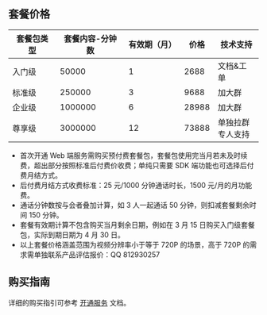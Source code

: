 
## 套餐价格

| 套餐包类型 | 套餐内容-分钟数 | 有效期（月） | 价格 | 技术支持 |
| --- | --- | --- | --- | --- |
| 入门级 | 50000 | 1 | 2688 | 文档&工单 |
| 标准级 | 250000 | 3 | 9688 | 加大群 |
| 企业级 | 1000000 | 6 | 28988	 | 加大群 |
| 尊享级 | 3000000 | 12 | 73888	 | 单独拉群<br>专人支持 |

- 首次开通 Web 端服务需购买预付费套餐包，套餐包使用完当月若未及时续费，超出部分按照标准后付费价收费；单纯只需要 SDK 端功能也可选择后付费月结方式。
- 后付费月结方式收费标准：25 元/1000 分钟通话时长，1500 元/月的月功能费。
- 通话分钟数按与会者叠加计算，如 3 人一起通话 50 分钟，则扣减套餐剩余时间 150 分钟。
- 套餐有效期计算不包含购买当月剩余日期，例如在 3 月 15 日购买入门级套餐包，实际到期日期为 4 月 30 日。
- 以上套餐价格涵盖范围为视频分辨率小于等于 720P 的场景，高于 720P 的需求需单独联系产品评估报价：QQ 812930257

## 购买指南
详细的购买指引可参考 [开通服务](https://cloud.tencent.com/document/product/647/17195) 文档。
